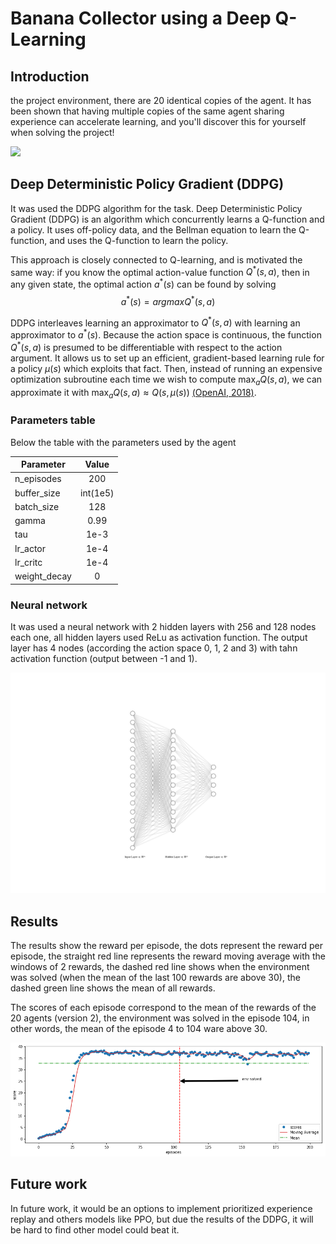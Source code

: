 # Banana Collector using a Deep Q-Learning

## Introduction

the project environment, there are 20 identical copies of the agent. It has been shown that having multiple copies of the same agent sharing experience can accelerate learning, and you'll discover this for yourself when solving the project!

![](/images/arms.gif)

## Deep Deterministic Policy Gradient (DDPG)

It was used the DDPG algorithm for the task. Deep Deterministic Policy Gradient (DDPG) is an algorithm which concurrently learns a Q-function and a policy. 
It uses off-policy data, and the Bellman equation to learn the Q-function, and uses the Q-function to learn the policy.

This approach is closely connected to Q-learning, and is motivated the same way: if you know the optimal action-value function $Q^{*}(s,a)$, then in any given state, the optimal action $a^{*}(s)$ can be found by solving
$$a^{*}(s)=argmaxQ^{*}(s,a)$$

DDPG interleaves learning an approximator to $Q^{*}(s,a)$ with learning an approximator to $a^{*}(s)$. Because the action space is continuous, 
the function $Q^{*}(s,a)$ is presumed to be differentiable with respect to the action argument. It allows us to set up an efficient, 
gradient-based learning rule for a policy $\mu(s)$ which exploits that fact. 
Then, instead of running an expensive optimization subroutine each time we wish to compute $\max_a Q(s,a)$, we can approximate it with $\max_a Q(s,a) \approx Q(s,\mu(s))$ [(OpenAI, 2018)](https://spinningup.openai.com/en/latest/algorithms/ddpg.html).

### Parameters table

Below the table with the parameters used by the agent

| Parameter     | Value     | 
| --------------|:---------:| 
| n_episodes    | 200       |
| buffer_size   | int(1e5)  |
| batch_size    | 128       |
| gamma         | 0.99      |
| tau           | 1e-3      |
| lr_actor      | 1e-4      |
| lr_critc      | 1e-4      |
| weight_decay  | 0         |

### Neural network

It was used a neural network with 2 hidden layers with 256 and 128 nodes each one, all hidden layers used ReLu as activation function.
The output layer has 4 nodes (according the action space 0, 1, 2 and 3) with tahn activation function (output between -1 and 1).

![](/images/nn.svg)


## Results

The results show the reward per episode, the dots represent the reward per episode, the straight red line represents the reward moving average with the windows of 2 rewards, 
the dashed red line shows when the environment was solved (when the mean of the last 100 rewards are above 30), the dashed green line shows the mean of all rewards.

The scores of each episode correspond to the mean of the rewards of the 20 agents (version 2), the environment was solved in the episode 104,
in other words, the mean of the episode 4 to 104 ware above 30. 

![](/images/scores.png)


## Future work

In future work, it would be an options to implement prioritized experience replay and others models like PPO, but due the results of the DDPG, it will be hard to find other model could beat it. 



